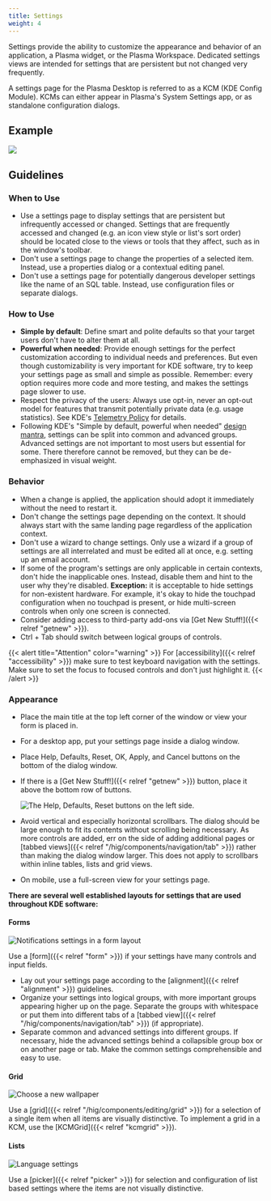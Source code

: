 ```yaml
---
title: Settings
weight: 4
---
```


Settings provide the ability to customize the appearance and behavior of
an application, a Plasma widget, or the Plasma Workspace. Dedicated
settings views are intended for settings that are persistent but not
changed very frequently.

A settings page for the Plasma Desktop is referred to as a KCM (KDE
Config Module). KCMs can either appear in Plasma's System Settings app,
or as standalone configuration dialogs.

Example
-------

![](/hig/Settings-dark.png)

Guidelines
----------

### When to Use

-   Use a settings page to display settings that are persistent but
    infrequently accessed or changed. Settings that are frequently
    accessed and changed (e.g. an icon view style or list's sort order)
    should be located close to the views or tools that they affect, such
    as in the window's toolbar.
-   Don't use a settings page to change the properties of a selected
    item. Instead, use a properties dialog or a contextual editing
    panel.
-   Don't use a settings page for potentially dangerous developer
    settings like the name of an SQL table. Instead, use configuration
    files or separate dialogs.

### How to Use

-   **Simple by default**: Define smart and polite defaults so that your
    target users don't have to alter them at all.
-   **Powerful when needed**: Provide enough settings for the perfect
    customization according to individual needs and preferences. But
    even though customizability is very important for KDE software, try
    to keep your settings page as small and simple as possible.
    Remember: every option requires more code and more testing, and
    makes the settings page slower to use.
-   Respect the privacy of the users: Always use opt-in, never an
    opt-out model for features that transmit potentially private data
    (e.g. usage statistics). See KDE's [Telemetry
    Policy](https://community.kde.org/Policies/Telemetry_Policy) for
    details.
-   Following KDE's "Simple by default, powerful when needed"
    [design mantra](..), settings can
    be split into common and advanced groups. Advanced settings are not
    important to most users but essential for some. There therefore
    cannot be removed, but they can be de-emphasized in visual weight.

### Behavior

-   When a change is applied, the application should adopt it
    immediately without the need to restart it.
-   Don't change the settings page depending on the context. It should
    always start with the same landing page regardless of the
    application context.
-   Don't use a wizard to change settings. Only use a wizard if a group
    of settings are all interrelated and must be edited all at once,
    e.g. setting up an email account.
-   If some of the program's settings are only applicable in certain
    contexts, don't hide the inapplicable ones. Instead, disable them
    and hint to the user why they're disabled. **Exception:** it is
    acceptable to hide settings for non-existent hardware. For example,
    it's okay to hide the touchpad configuration when no touchpad is
    present, or hide multi-screen controls when only one screen is
    connected.
-   Consider adding access to third-party add-ons via
    [Get New Stuff!]({{< relref "getnew" >}}).
-   Ctrl + Tab should switch between logical groups of controls.

{{< alert title="Attention" color="warning" >}}
For [accessibility]({{< relref "accessibility" >}})
make sure to test keyboard navigation with the settings. Make sure to
set the focus to focused controls and don't just highlight it.
{{< /alert >}}

### Appearance

-   Place the main title at the top left corner of the window or view
    your form is placed in.

-   For a desktop app, put your settings page inside a dialog window.

-   Place Help, Defaults, Reset, OK, Apply, and Cancel buttons on the
    bottom of the dialog window.

-   If there is a [Get New Stuff!]({{< relref "getnew" >}}) button, place it above the bottom row of buttons.

    ![The Help, Defaults, Reset buttons on the left side.](/hig/SettingsButtons.png)

-   Avoid vertical and especially horizontal scrollbars. The dialog
    should be large enough to fit its contents without scrolling being
    necessary. As more controls are added, err on the side of adding
    additional pages or [tabbed views]({{< relref "/hig/components/navigation/tab" >}})
    rather than making the dialog window larger. This does
    not apply to scrollbars within inline tables, lists and grid views.

-   On mobile, use a full-screen view for your settings page.

**There are several well established layouts for settings that are used
throughout KDE software:**

#### Forms

![Notifications settings in a form
layout](/hig/Settings-Notification-dark.png)

Use a [form]({{< relref "form" >}}) if
your settings have many controls and input fields.

-   Lay out your settings page according to the
    [alignment]({{< relref "alignment" >}}) guidelines.
-   Organize your settings into logical groups, with more important
    groups appearing higher up on the page. Separate the groups with
    whitespace or put them into different tabs of a
    [tabbed view]({{< relref "/hig/components/navigation/tab" >}}) (if appropriate).
-   Separate common and advanced settings into different groups. If
    necessary, hide the advanced settings behind a collapsible group box
    or on another page or tab. Make the common settings comprehensible
    and easy to use.

#### Grid

![Choose a new wallpaper](/hig/Wallpaper-dark.png)

Use a [grid]({{< relref "/hig/components/editing/grid" >}})
for a selection of a single item when all items are visually
distinctive. To implement a grid in a KCM, use the
[KCMGrid]({{< relref "kcmgrid" >}}).

#### Lists

![Language settings](/hig/LanguagePicker.png)

Use a [picker]({{< relref "picker" >}})
for selection and configuration of list based settings where the items
are not visually distinctive.
